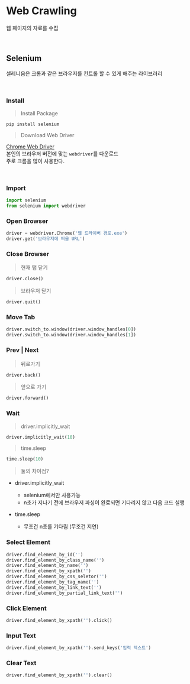 # Web Crawling
웹 페이지의 자료를 수집

<br/>

## Selenium
셀레니움은 크롬과 같은 브라우저를 컨트롤 할 수 있게 해주는 라이브러리

<br/>

### Install
> Install Package
```
pip install selenium
```

> Download Web Driver

[Chrome Web Driver](https://sites.google.com/a/chromium.org/chromedriver/downloads)  
본인의 브라우저 버전에 맞는 `webdriver`를 다운로드  
주로 크롬을 많이 사용한다.  

<br/>

### Import
```python
import selenium
from selenium import webdriver
```

### Open Browser
```python
driver = webdriver.Chrome('웹 드라이버 경로.exe')
driver.get('브라우저에 띄울 URL')
```

### Close Browser
> 현재 탭 닫기
```python
driver.close()
```

> 브라우저 닫기
```python
driver.quit()
```

### Move Tab
```python
driver.switch_to.window(driver.window_handles[0])
driver.switch_to.window(driver.window_handles[1])
```

### Prev | Next
> 뒤로가기
```python
driver.back()
```

> 앞으로 가기
```python
driver.forward()
```

### Wait
> driver.implicitly_wait
```python
driver.implicitly_wait(10)
```
> time.sleep
```python
time.sleep(10)
```

> 둘의 차이점?

* driver.implicitly_wait
  + selenium에서만 사용가능
  + n초가 지나기 전에 브라우저 파싱이 완료되면 기다리지 않고 다음 코드 실행

* time.sleep
  + 무조건 n초를 기다림 (무조건 지연)


### Select Element
```python
driver.find_element_by_id('')
driver.find_element_by_class_name('')
driver.find_element_by_name('')
driver.find_element_by_xpath('')
driver.find_element_by_css_seletor('')
driver.find_element_by_tag_name('')
driver.find_element_by_link_text('')
driver.find_element_by_partial_link_text('')
```

### Click Element
```python
driver.find_element_by_xpath('').click()
```

### Input Text
```python
driver.find_element_by_xpath('').send_keys('입력 텍스트')
```

### Clear Text
```python
driver.find_element_by_xpath('').clear()
```
